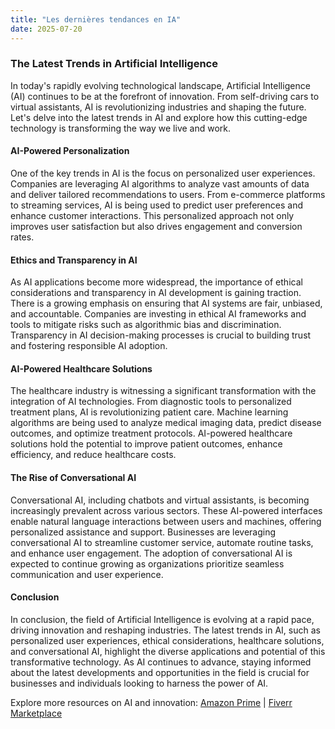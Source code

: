 ```yaml
---
title: "Les dernières tendances en IA"
date: 2025-07-20
---
```


### The Latest Trends in Artificial Intelligence

In today's rapidly evolving technological landscape, Artificial Intelligence (AI) continues to be at the forefront of innovation. From self-driving cars to virtual assistants, AI is revolutionizing industries and shaping the future. Let's delve into the latest trends in AI and explore how this cutting-edge technology is transforming the way we live and work.

#### AI-Powered Personalization
One of the key trends in AI is the focus on personalized user experiences. Companies are leveraging AI algorithms to analyze vast amounts of data and deliver tailored recommendations to users. From e-commerce platforms to streaming services, AI is being used to predict user preferences and enhance customer interactions. This personalized approach not only improves user satisfaction but also drives engagement and conversion rates.

#### Ethics and Transparency in AI
As AI applications become more widespread, the importance of ethical considerations and transparency in AI development is gaining traction. There is a growing emphasis on ensuring that AI systems are fair, unbiased, and accountable. Companies are investing in ethical AI frameworks and tools to mitigate risks such as algorithmic bias and discrimination. Transparency in AI decision-making processes is crucial to building trust and fostering responsible AI adoption.

#### AI-Powered Healthcare Solutions
The healthcare industry is witnessing a significant transformation with the integration of AI technologies. From diagnostic tools to personalized treatment plans, AI is revolutionizing patient care. Machine learning algorithms are being used to analyze medical imaging data, predict disease outcomes, and optimize treatment protocols. AI-powered healthcare solutions hold the potential to improve patient outcomes, enhance efficiency, and reduce healthcare costs.

#### The Rise of Conversational AI
Conversational AI, including chatbots and virtual assistants, is becoming increasingly prevalent across various sectors. These AI-powered interfaces enable natural language interactions between users and machines, offering personalized assistance and support. Businesses are leveraging conversational AI to streamline customer service, automate routine tasks, and enhance user engagement. The adoption of conversational AI is expected to continue growing as organizations prioritize seamless communication and user experience.

#### Conclusion
In conclusion, the field of Artificial Intelligence is evolving at a rapid pace, driving innovation and reshaping industries. The latest trends in AI, such as personalized user experiences, ethical considerations, healthcare solutions, and conversational AI, highlight the diverse applications and potential of this transformative technology. As AI continues to advance, staying informed about the latest developments and opportunities in the field is crucial for businesses and individuals looking to harness the power of AI.

Explore more resources on AI and innovation: [Amazon Prime](https://www.amazon.fr/amazonprime?_encoding=UTF8&primeCampaignId=prime_assoc_ft&tag=zenzen0d-21France) | [Fiverr Marketplace](https://go.fiverr.com/visit/?bta=1071918&brand=fiverrmarketplace)